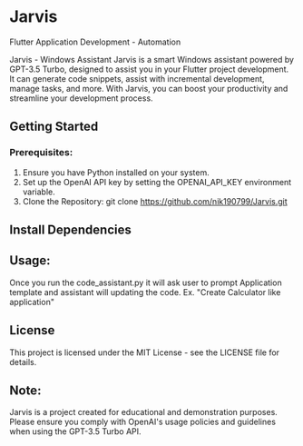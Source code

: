 # Jarvis
Flutter Application Development - Automation

Jarvis - Windows Assistant
Jarvis is a smart Windows assistant powered by GPT-3.5 Turbo, designed to assist you in your Flutter project development. It can generate code snippets, assist with incremental development, manage tasks, and more. With Jarvis, you can boost your productivity and streamline your development process.

## Getting Started
### Prerequisites:
1. Ensure you have Python installed on your system.
2. Set up the OpenAI API key by setting the OPENAI_API_KEY environment variable.
3. Clone the Repository:
git clone https://github.com/nik190799/Jarvis.git

## Install Dependencies

## Usage:
Once you run the code_assistant.py it will ask user to prompt Application template and assistant will updating the code.
Ex. "Create Calculator like application"

## License
This project is licensed under the MIT License - see the LICENSE file for details.

## Note: 
Jarvis is a project created for educational and demonstration purposes. Please ensure you comply with OpenAI's usage policies and guidelines when using the GPT-3.5 Turbo API.

